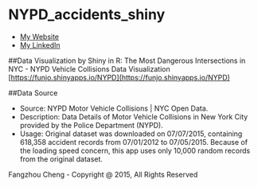 # NYPD_accidents_shiny

* [My Website](http://www.fangzhoucheng.com)
* [My LinkedIn](https://www.linkedin.com/in/fangzhoucheng)

##Data Visualization by Shiny in R:
The Most Dangerous Intersections in NYC - NYPD Vehicle Collisions Data Visualization
[https://funjo.shinyapps.io/NYPD](https://funjo.shinyapps.io/NYPD)

##Data Source
* Source: NYPD Motor Vehicle Collisions | NYC Open Data.
* Description: Data Details of Motor Vehicle Collisions in New York City provided by the Police Department (NYPD).
* Usage: Original dataset was downloaded on 07/07/2015, containing 618,358 accident records from 07/01/2012 to 07/05/2015. Because of the loading speed concern, this app uses only 10,000 random records from the original dataset.

Fangzhou Cheng - Copyright @ 2015, All Rights Reserved
